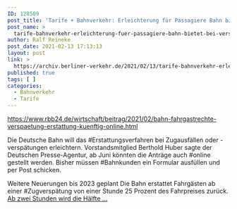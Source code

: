 ```yaml
---
ID: 128509
post_title: 'Tarife + Bahnverkehr: Erleichterung für Passagiere Bahn bietet bei Verspätung ab Juni Online-Erstattung an, aus rbb24.de'
post_name: >
  tarife-bahnverkehr-erleichterung-fuer-passagiere-bahn-bietet-bei-verspaetung-ab-juni-online-erstattung-an-aus-rbb24-de
author: Ralf Reineke
post_date: 2021-02-13 17:13:13
layout: post
link: >
  https://archiv.berliner-verkehr.de/2021/02/13/tarife-bahnverkehr-erleichterung-fuer-passagiere-bahn-bietet-bei-verspaetung-ab-juni-online-erstattung-an-aus-rbb24-de/
published: true
tags: [ ]
categories:
  - Bahnverkehr
  - Tarife
---
```

https://www.rbb24.de/wirtschaft/beitrag/2021/02/bahn-fahrgastrechte-verspaetung-erstattung-kuenftig-online.html

Die Deutsche Bahn will das #Erstattungsverfahren bei Zugausfällen oder -verspätungen erleichtern. Vorstandsmitglied Berthold Huber sagte der Deutschen Presse-Agentur, ab Juni könnten die Anträge auch #online gestellt werden. Bisher müssen #Bahnkunden ein Formular ausfüllen und per Post schicken.

Weitere Neuerungen bis 2023 geplant
Die Bahn erstattet Fahrgästen ab einer #Zugverspätung von einer Stunde 25 Prozent des Fahrpreises zurück. <a href="https://www.rbb24.de/wirtschaft/beitrag/2021/02/bahn-fahrgastrechte-verspaetung-erstattung-kuenftig-online.html">Ab zwei Stunden wird die Hälfte ...</a>
